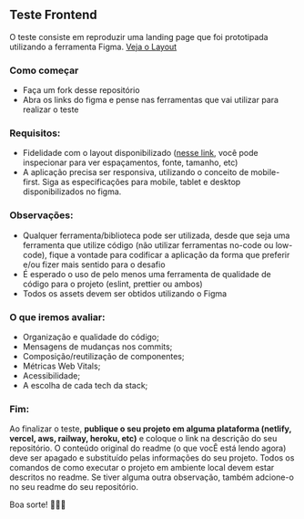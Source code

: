 ## Teste Frontend
O teste consiste em reproduzir uma landing page que foi prototipada utilizando a ferramenta Figma. [Veja o Layout](https://www.figma.com/proto/KQQ6cSeahrNi6HYSj8mgEW/Teste-t%C3%A9cnico---Soft-Everywhere?type=design&node-id=4-419&scaling=min-zoom&page-id=22%3A249&starting-point-node-id=4%3A419&show-proto-sidebar=1)

### Como começar
- Faça um fork desse repositório
- Abra os links do figma e pense nas ferramentas que vai utilizar para realizar o teste

### Requisitos:

- Fidelidade com o layout disponibilizado ([nesse link](https://www.figma.com/file/KQQ6cSeahrNi6HYSj8mgEW/Teste-t%C3%A9cnico---Soft-Everywhere?type=design&node-id=35-1134&t=M73wj04zzF6AnulN-0), você pode inspecionar para ver espaçamentos, fonte, tamanho, etc)
- A aplicação precisa ser responsiva, utilizando o conceito de mobile-first. Siga as especificações para mobile, tablet e desktop disponibilizados no figma.

### Observações: 

- Qualquer ferramenta/biblioteca pode ser utilizada, desde que seja uma ferramenta que utilize código (não utilizar ferramentas no-code ou low-code), fique a vontade para codificar a aplicação da forma que preferir e/ou fizer mais sentido para o desafio
- É esperado o uso de pelo menos uma ferramenta de qualidade de código para o projeto (eslint, prettier ou ambos)
- Todos os assets devem ser obtidos utilizando o Figma
  
### O que iremos avaliar:
  - Organização e qualidade do código;
  - Mensagens de mudanças nos commits;
  - Composição/reutilização de componentes;
  - Métricas Web Vitals;
  - Acessibilidade;
  - A escolha de cada tech da stack;

### Fim:
Ao finalizar o teste, **publique o seu projeto em alguma plataforma (netlify, vercel, aws, railway, heroku, etc)** e coloque o link na descrição do seu repositório. O conteúdo original do readme (o que vocÊ está lendo agora) deve ser apagado e substituído pelas informações do seu projeto. Todos os comandos de como executar o projeto em ambiente local devem estar descritos no readme. Se tiver alguma outra observação, também adcione-o no seu readme do seu repositório.

Boa sorte! 🦢🚀🔥
